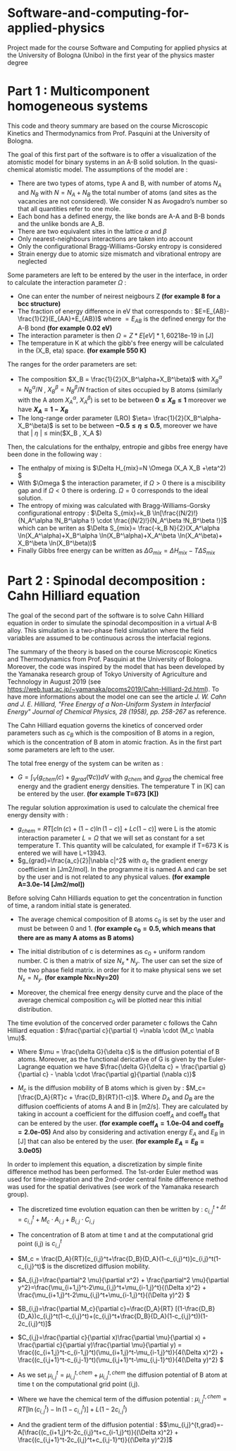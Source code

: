 # Software-and-computing-for-applied-physics
Project made for the course Software and Computing for applied physics at the University of Bologna (Unibo) in the first year of the physics master degree

# Part 1 : Multicomponent homogeneous systems
This code and theory summary are based on the course Microscopic Kinetics and Thermodynamics from Prof. Pasquini at the University of Bologna. 

The goal of this first part of the software is to offer a visualization of the atomistic model for binary systems in an A-B solid solution. In the quasi-chemical atomistic model. The assumptions of the model are :

- There are two types of atoms, type A and B, with number of atoms $N_A$ and $N_B$ with $N=N_A + N_B$ the total number of atoms (and sites as the vacancies are not considered). We consider N as Avogadro’s number so that all quantities refer to one mole.
- Each bond has a defined energy, the like bonds are A-A and B-B bonds and the unlike bonds are A_B.
- There are two equivalent sites in the lattice $\alpha$ and $\beta$
- Only nearest-neighbours interactions are taken into account
- Only the configurational Bragg-Williams-Gorsky entropy is considered
- Strain energy due to atomic size mismatch and vibrational entropy are neglected

Some parameters are left to be entered by the user in the interface, in order to calculate the interaction parameter $\Omega$ :
- One can enter the number of neirest neigbours Z **(for example 8 for a bcc structure)**
- The fraction of energy difference in eV that corresponds to : $E=E_{AB}-\frac{1}{2}(E_{AA}+E_{AB})$ where $=E_{AB}$ is the defined energy for the A-B bond **(for example 0.02 eV)**
- The interaction parameter is then $\Omega = Z*E[eV]*1,60218 \text{e-}19$ in [J] 
- The temperature in K at which the gibb's free energy will be calculated in the (X_B, eta) space. **(for example 550 K)**

The ranges for the order parameters are set:
- The composition $X_B = \frac{1}{2}(X_B^\alpha+X_B^\beta)$ with $X_B^\alpha = N_B^\alpha / N$ , $X_B^\beta = N_B^\beta / N$ fraction of sites occupied by B atoms (similarly with the A atom $X_A^\alpha$, $X_A^\beta$) is set to be between **$0 \le X_B \le 1$** moreover we have **$X_A = 1- X_B$** 
- The long-range order parameter (LRO) $\eta= \frac{1}{2}(X_B^\alpha-X_B^\beta)$ is set to be between **$-0.5 \le \eta \le 0.5$**, moreover we have that  | $\eta$ | $\le$ min($X_B , X_A $)

Then, the calculations for the enthalpy, entropie and gibbs free energy have been done in the following way :
- The enthalpy of mixing is $\Delta H_{mix}=N \Omega (X_A X_B +\eta^2) $
- With $\Omega $ the interaction parameter, if $\Omega>0$ there is a miscibility gap and if $\Omega<0$ there is ordering. $\Omega=0$ corresponds to the ideal solution.
- The entropy of mixing was calculated with Bragg-Williams-Gorsky configurational entropy : $\Delta S_{mix}=k_B \ln[\frac{(N/2)!}{N_A^\alpha !N_B^\alpha !} \cdot \frac{(N/2)!}{N_A^\beta !N_B^\beta !}]$ which can be writen as $\Delta S_{mix}= \frac{-k_B N}{2}(X_A^\alpha \ln(X_A^\alpha)+X_B^\alpha \ln(X_B^\alpha)+X_A^\beta \ln(X_A^\beta)+ X_B^\beta \ln(X_B^\beta))$
- Finally Gibbs free energy can be written as $\Delta G_{mix} = \Delta H_{mix} - T\Delta S_{mix}$

# Part 2 : Spinodal decomposition : Cahn Hilliard equation

The goal of the second part of the software is to solve Cahn Hilliard equation in order to simulate the spinodal decomposition in a virtual A-B alloy. This simulation is a two-phase field simulation where the field variables are assumed to be continuous across the interfacial regions. 

The summary of the theory is based on the course Microscopic Kinetics and Thermodynamics from Prof. Pasquini at the University of Bologna. Moreover, the code was inspired by the model that has been developed by the Yamanaka research group of Tokyo University of Agriculture and Technology in August 2019 (see https://web.tuat.ac.jp/~yamanaka/pcoms2019/Cahn-Hilliard-2d.html). To have more informations about the model one can see the article _J. W. Cahn and J. E. Hilliard, "Free Energy of a Non-Uniform System in Interfacial Energy" Journal of Chemical Physics, 28 (1958), pp. 258-267_ as reference.

The Cahn Hilliard equation governs the kinetics of concerved order parameters such as $c_B$ which is the composition of B atoms in a region, which is the concentration of B atom in atomic fraction. As in the first part some parameters are left to the user.

The total free energy of the system can be writen as : 
- $G=\int_V (g_{chem}(c) + g_{grad}(\nabla c)) dV$ with $g_{chem}$ and $g_{grad}$ the chemical free energy and the gradient energy densities. The temperature T in [K] can be entered by the user. **(for example T=673 [K])**

The regular solution approximation is used to calculate the chemical free energy density with :
- $g_{chem}=RT [c\ln(c) + (1-c)\ln(1-c)]+ Lc(1-c)]$ were L is the atomic interaction parameter $L=\Omega$ that we will set as constant for a set temperature T. This quantity will be calculated, for example if T=673 K is entered we will have L=13943. 
- $g_{grad}=\frac{a_c}{2}|\nabla c|^2$ with $a_c$ the gradient energy coefficient in [Jm2/mol]. In the programme it is named A and can be set by the user and is not related to any physical values. **(for example A=3.0e-14 [Jm2/mol])**

Before solving Cahn Hilliards equation to get the concentration in function of time, a random initial state is generated.

- The average chemical composition of B atoms $c_0$ is set by the user and must be between 0 and 1. **(for example $c_0=0.5$, which means that there are as many A atoms as B atoms)**

- The initial distribution of c is determines as $c_0$ + uniform random number. C is then a matrix of size $N_x*N_y$. The user can set the size of the two phase field matrix. in order for it to make physical sens we set $N_x = N_y$. **(for example Nx=Ny=20)** 

- Moreover, the chemical free energy density curve and the place of the average chemical composition $c_0$ will be plotted near this initial distribution.

The time evolution of the concerved order parameter c follows the Cahn Hilliard equation : $\frac{\partial c}{\partial t} =\nabla \cdot (M_c \nabla \mu)$. 
- Where $\mu = \frac{\delta G}{\delta c}$ is the diffusion potential of B atoms. Moreover, as the functional dericative of G is given by the Euler-Lagrange equation we have $\frac{\delta G}{\delta c} = \frac{\partial g}{\partial c} - \nabla \cdot \frac{\partial g}{\partial (\nabla c)}$

- $M_c$ is the diffusion mobility of B atoms which is given by : $M_c=[\frac{D_A}{RT}c + \frac{D_B}{RT}(1-c)]$. Where $D_A$ and $D_B$ are the diffusion coefficients of atoms A and B in [m2/s]. They are calculated by taking in account a coefficient for the diffusion $\text{coeff}_A$ and $\text{coeff}_B$ that can be entered by the user. **(for example  $\text{coeff}_A = 1.0\text{e-}04$ and $\text{coeff}_B = 2.0\text{e-}05$)** And also by considering and activation energy $E_A$ and $E_B$ in [J] that can also be entered by the user. **(for example $E_A = E_B = 3.0\text{e}05$)**

In order to implement this equation, a discretization by simple finite difference method has been performed. The 1st-order Euler method was used for time-integration and the 2nd-order central finite difference method was used for the spatial derivatives (see work of the Yamanaka research group).

- The discretized time evolution equation can then be written by : $c_{i,j}^{t+\Delta t}=c_{i,j}^t + M_c \cdot A_{i,j} + B_{i,j}\cdot C_{i,j}$
- The concentration of B atom at time t and at the computational grid point  (i,j) is $c_{i,j}^{t}$

- $M_c = \frac{D_A}{RT}[c_{i,j}^t+\frac{D_B}{D_A}(1-c_{i,j}^t)]c_{i,j}^t(1-c_{i,j}^t)$ is the discretized diffusion mobility. 
- $A_{i,j}=\frac{\partial^2 \mu}{\partial x^2} + \frac{\partial^2 \mu}{\partial y^2}=\frac{\mu_{i+1,j}^t-2\mu_{i,j}^t+\mu_{i-1,j}^t}{(\Delta x)^2} + \frac{\mu_{i+1,j}^t-2\mu_{i,j}^t+\mu_{i-1,j}^t}{(\Delta y)^2} $
- $B_{i,j}=\frac{\partial M_c}{\partial c}=\frac{D_A}{RT} [(1-\frac{D_B}{D_A})c_{i,j}^t(1-c_{i,j}^t)+(c_{i,j}^t+\frac{D_B}{D_A}(1-c_{i,j}^t))(1-2c_{i,j}^t)]$ 
- $C_{i,j}=\frac{\partial c}{\partial x)\frac{\partial \mu}{\partial x) + \frac{\partial c}{\partial y)\frac{\partial \mu}{\partial y) = \frac{(c_{i+1,j}^t-c_{i-1,j}^t)(\mu_{i+1,j}^t-\mu_{i-1,j}^t)}{4(\Delta x)^2} + \frac{(c_{i,j+1}^t-c_{i,j-1}^t)(\mu_{i,j+1}^t-\mu_{i,j-1}^t)}{4(\Delta y)^2} $
- As we set $\mu_{i,j}^t=\mu_{i,j}^{t,chem}+\mu_{i,j}^{t,chem}$ the diffusion potential of B atom at time t on the computational grid point (i,j).
- Where we have the chemical term of the diffusion potential : $\mu_{i,j}^{t,chem}= RT[\ln(c_{i,j}^t)-\ln(1-c_{i,j}^t)] + L(1-2c_{i,j}^t)$
- And the gradient term of the diffusion potential : $$\mu_{i,j}^{t,grad}=-A[\frac{(c_{i+1,j}^t-2c_{i,j}^t+c_{i-1,j}^t)}{(\Delta x)^2} + \frac{(c_{i,j+1}^t-2c_{i,j}^t+c_{i,j-1}^t)}{(\Delta y)^2}]$





